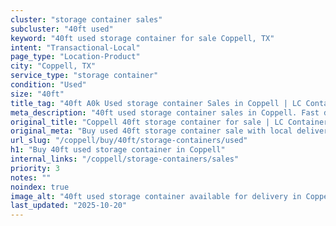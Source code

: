 ```yaml
---
cluster: "storage container sales"
subcluster: "40ft used"
keyword: "40ft used storage container for sale Coppell, TX"
intent: "Transactional-Local"
page_type: "Location-Product"
city: "Coppell, TX"
service_type: "storage container"
condition: "Used"
size: "40ft"
title_tag: "40ft A0k Used storage container Sales in Coppell | LC Container"
meta_description: "40ft used storage container sales in Coppell. Fast delivery, competitive pricing. Serving storage containers area. Quote ID: SCG. Call (214) 524-4168 for your free quote today."
original_title: "Coppell 40ft storage container for sale | LC Container"
original_meta: "Buy used 40ft storage container sale with local delivery in Coppell, TX. LC Container — local Since 2003. Request a fast quote today."
url_slug: "/coppell/buy/40ft/storage-containers/used"
h1: "Buy 40ft used storage container in Coppell"
internal_links: "/coppell/storage-containers/sales"
priority: 3
notes: ""
noindex: true
image_alt: "40ft used storage container available for delivery in Coppell"
last_updated: "2025-10-20"
---
```


<!-- TODO: Add unique city/inventory copy, images, and internal links here. -->
